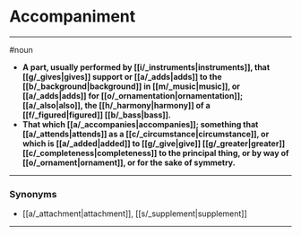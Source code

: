 # Accompaniment
---
#noun
- **A part, usually performed by [[i/_instruments|instruments]], that [[g/_gives|gives]] support or [[a/_adds|adds]] to the [[b/_background|background]] in [[m/_music|music]], or [[a/_adds|adds]] for [[o/_ornamentation|ornamentation]]; [[a/_also|also]], the [[h/_harmony|harmony]] of a [[f/_figured|figured]] [[b/_bass|bass]].**
- **That which [[a/_accompanies|accompanies]]; something that [[a/_attends|attends]] as a [[c/_circumstance|circumstance]], or which is [[a/_added|added]] to [[g/_give|give]] [[g/_greater|greater]] [[c/_completeness|completeness]] to the principal thing, or by way of [[o/_ornament|ornament]], or for the sake of symmetry.**
---
### Synonyms
- [[a/_attachment|attachment]], [[s/_supplement|supplement]]
---

